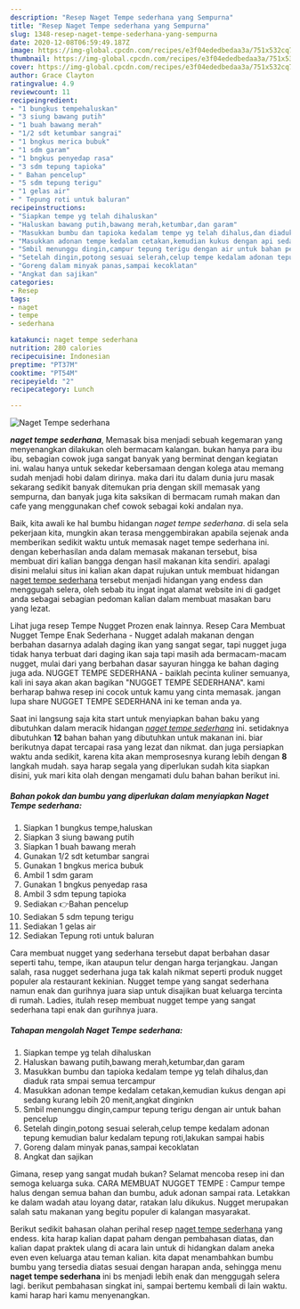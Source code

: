 ```yaml
---
description: "Resep Naget Tempe sederhana yang Sempurna"
title: "Resep Naget Tempe sederhana yang Sempurna"
slug: 1348-resep-naget-tempe-sederhana-yang-sempurna
date: 2020-12-08T06:59:49.187Z
image: https://img-global.cpcdn.com/recipes/e3f04ededbedaa3a/751x532cq70/naget-tempe-sederhana-foto-resep-utama.jpg
thumbnail: https://img-global.cpcdn.com/recipes/e3f04ededbedaa3a/751x532cq70/naget-tempe-sederhana-foto-resep-utama.jpg
cover: https://img-global.cpcdn.com/recipes/e3f04ededbedaa3a/751x532cq70/naget-tempe-sederhana-foto-resep-utama.jpg
author: Grace Clayton
ratingvalue: 4.9
reviewcount: 11
recipeingredient:
- "1 bungkus tempehaluskan"
- "3 siung bawang putih"
- "1 buah bawang merah"
- "1/2 sdt ketumbar sangrai"
- "1 bngkus merica bubuk"
- "1 sdm garam"
- "1 bngkus penyedap rasa"
- "3 sdm tepung tapioka"
- " Bahan pencelup"
- "5 sdm tepung terigu"
- "1 gelas air"
- " Tepung roti untuk baluran"
recipeinstructions:
- "Siapkan tempe yg telah dihaluskan"
- "Haluskan bawang putih,bawang merah,ketumbar,dan garam"
- "Masukkan bumbu dan tapioka kedalam tempe yg telah dihalus,dan diaduk rata smpai semua tercampur"
- "Masukkan adonan tempe kedalam cetakan,kemudian kukus dengan api sedang kurang lebih 20 menit,angkat dinginkn"
- "Smbil menunggu dingin,campur tepung terigu dengan air untuk bahan pencelup"
- "Setelah dingin,potong sesuai selerah,celup tempe kedalam adonan tepung kemudian balur kedalam tepung roti,lakukan sampai habis"
- "Goreng dalam minyak panas,sampai kecoklatan"
- "Angkat dan sajikan"
categories:
- Resep
tags:
- naget
- tempe
- sederhana

katakunci: naget tempe sederhana 
nutrition: 280 calories
recipecuisine: Indonesian
preptime: "PT37M"
cooktime: "PT54M"
recipeyield: "2"
recipecategory: Lunch

---
```



![Naget Tempe sederhana](https://img-global.cpcdn.com/recipes/e3f04ededbedaa3a/751x532cq70/naget-tempe-sederhana-foto-resep-utama.jpg)

<b><i>naget tempe sederhana</i></b>, Memasak bisa menjadi sebuah kegemaran yang menyenangkan dilakukan oleh bermacam kalangan. bukan hanya para ibu ibu, sebagian cowok juga sangat banyak yang berminat dengan kegiatan ini. walau hanya untuk sekedar kebersamaan dengan kolega atau memang sudah menjadi hobi dalam dirinya. maka dari itu dalam dunia juru masak sekarang sedikit banyak ditemukan pria dengan skill memasak yang sempurna, dan banyak juga kita saksikan di bermacam rumah makan dan cafe yang menggunakan chef cowok sebagai koki andalan nya.

Baik, kita awali ke hal bumbu hidangan <i>naget tempe sederhana</i>. di sela sela pekerjaan kita, mungkin akan terasa menggembirakan apabila sejenak anda memberikan sedikit waktu untuk memasak naget tempe sederhana ini. dengan keberhasilan anda dalam memasak makanan tersebut, bisa membuat diri kalian bangga dengan hasil makanan kita sendiri. apalagi disini melalui situs ini kalian akan dapat rujukan untuk membuat hidangan <u>naget tempe sederhana</u> tersebut menjadi hidangan yang endess dan menggugah selera, oleh sebab itu ingat ingat alamat website ini di gadget anda sebagai sebagian pedoman kalian dalam membuat masakan baru yang lezat.

Lihat juga resep Tempe Nugget Prozen enak lainnya. Resep Cara Membuat Nugget Tempe Enak Sederhana - Nugget adalah makanan dengan berbahan dasarnya adalah daging ikan yang sangat segar, tapi nugget juga tidak hanya terbuat dari daging ikan saja tapi masih ada bermacam-macam nugget, mulai dari yang berbahan dasar sayuran hingga ke bahan daging juga ada. NUGGET TEMPE SEDERHANA - baiklah pecinta kuliner semuanya, kali ini saya akan akan bagikan &#34;NUGGET TEMPE SEDERHANA&#34;. kami berharap bahwa resep ini cocok untuk kamu yang cinta memasak. jangan lupa share NUGGET TEMPE SEDERHANA ini ke teman anda ya.


Saat ini langsung saja kita start untuk menyiapkan bahan baku yang dibutuhkan dalam meracik hidangan <u><i>naget tempe sederhana</i></u> ini. setidaknya dibutuhkan <b>12</b> bahan bahan yang dibutuhkan untuk makanan ini. biar berikutnya dapat tercapai rasa yang lezat dan nikmat. dan juga persiapkan waktu anda sedikit, karena kita akan memprosesnya kurang lebih dengan <b>8</b> langkah mudah. saya harap segala yang diperlukan sudah kita siapkan disini, yuk mari kita olah dengan mengamati dulu bahan bahan berikut ini.

<!--inarticleads1-->

##### Bahan pokok dan bumbu yang diperlukan dalam menyiapkan Naget Tempe sederhana:

1. Siapkan 1 bungkus tempe,haluskan
1. Siapkan 3 siung bawang putih
1. Siapkan 1 buah bawang merah
1. Gunakan 1/2 sdt ketumbar sangrai
1. Gunakan 1 bngkus merica bubuk
1. Ambil 1 sdm garam
1. Gunakan 1 bngkus penyedap rasa
1. Ambil 3 sdm tepung tapioka
1. Sediakan  👉Bahan pencelup
1. Sediakan 5 sdm tepung terigu
1. Sediakan 1 gelas air
1. Sediakan  Tepung roti untuk baluran


Cara membuat nugget yang sederhana tersebut dapat berbahan dasar seperti tahu, tempe, ikan ataupun telur dengan harga terjangkau. Jangan salah, rasa nugget sederhana juga tak kalah nikmat seperti produk nugget populer ala restaurant kekinian. Nugget tempe yang sangat sederhana namun enak dan gurihnya juara siap untuk disajikan buat keluarga tercinta di rumah. Ladies, itulah resep membuat nugget tempe yang sangat sederhana tapi enak dan gurihnya juara. 

<!--inarticleads2-->

##### Tahapan mengolah Naget Tempe sederhana:

1. Siapkan tempe yg telah dihaluskan
1. Haluskan bawang putih,bawang merah,ketumbar,dan garam
1. Masukkan bumbu dan tapioka kedalam tempe yg telah dihalus,dan diaduk rata smpai semua tercampur
1. Masukkan adonan tempe kedalam cetakan,kemudian kukus dengan api sedang kurang lebih 20 menit,angkat dinginkn
1. Smbil menunggu dingin,campur tepung terigu dengan air untuk bahan pencelup
1. Setelah dingin,potong sesuai selerah,celup tempe kedalam adonan tepung kemudian balur kedalam tepung roti,lakukan sampai habis
1. Goreng dalam minyak panas,sampai kecoklatan
1. Angkat dan sajikan


Gimana, resep yang sangat mudah bukan? Selamat mencoba resep ini dan semoga keluarga suka. CARA MEMBUAT NUGGET TEMPE : Campur tempe halus dengan semua bahan dan bumbu, aduk adonan sampai rata. Letakkan ke dalam wadah atau loyang datar, ratakan lalu dikukus. Nugget merupakan salah satu makanan yang begitu populer di kalangan masyarakat. 

Berikut sedikit bahasan olahan perihal resep <u>naget tempe sederhana</u> yang endess. kita harap kalian dapat paham dengan pembahasan diatas, dan kalian dapat praktek ulang di acara lain untuk di hidangkan dalam aneka even even keluarga atau teman kalian. kita dapat menambahkan bumbu bumbu yang tersedia diatas sesuai dengan harapan anda, sehingga menu <b>naget tempe sederhana</b> ini bs menjadi lebih enak dan menggugah selera lagi. berikut pembahasan singkat ini, sampai bertemu kembali di lain waktu. kami harap hari kamu menyenangkan.

